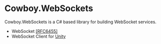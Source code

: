 # Cowboy.WebSockets
Cowboy.WebSockets is a C# based library for building WebSocket services.

- WebSocket [[RFC6455]](https://tools.ietf.org/html/rfc6455)
- WebSocket Client for [Unity](http://unity3d.com/)
